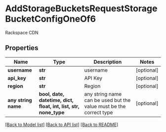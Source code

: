 # AddStorageBucketsRequestStorageBucketConfigOneOf6

Rackspace CDN

## Properties
Name | Type | Description | Notes
------------ | ------------- | ------------- | -------------
**username** | **str** | username | [optional] 
**api_key** | **str** | API Key | [optional] 
**region** | **str** | Region | [optional] 
**any string name** | **bool, date, datetime, dict, float, int, list, str, none_type** | any string name can be used but the value must be the correct type | [optional]

[[Back to Model list]](../README.md#documentation-for-models) [[Back to API list]](../README.md#documentation-for-api-endpoints) [[Back to README]](../README.md)


